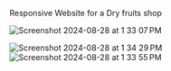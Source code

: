 Responsive Website for a Dry fruits shop 





![Screenshot 2024-08-28 at 1 33 07 PM](https://github.com/user-attachments/assets/d8a283ca-1bf6-4425-b023-c3d464a59263)



 ![Screenshot 2024-08-28 at 1 34 29 PM](https://github.com/user-attachments/assets/2e565a7e-430f-47dc-862c-f3c55148d491)  ![Screenshot 2024-08-28 at 1 33 55 PM](https://github.com/user-attachments/assets/5aa78fe3-21ae-4748-95aa-89a2b6b6e8d9)



